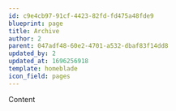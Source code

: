 ```yaml
---
id: c9e4cb97-91cf-4423-82fd-fd475a48fde9
blueprint: page
title: Archive
author: 2
parent: 047adf48-60e2-4701-a532-dbaf83f14dd8
updated_by: 2
updated_at: 1696256918
template: homeblade
icon_field: pages
---
```

Content
